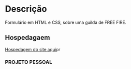 # Descrição
Formulário em HTML e CSS, sobre uma guilda de FREE FIRE.
## Hospedagaem
<a href="https://ryanprogrammer.github.io/Form-in-HTML-and-CSS/">Hospedagem do site aqui</a>pr
### PROJETO PESSOAL
